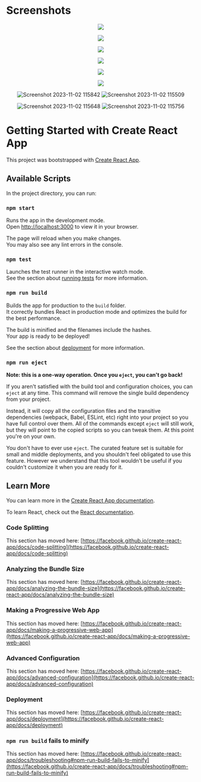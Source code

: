 # Screenshots

<p align="center">
  <img src="https://github.com/darekszyper/react-app-skeleton/assets/114878453/af26dbff-77fa-4769-8d46-c554e0c5e60c"/>
</p>
<p align="center">
  <img src="https://github.com/darekszyper/react-app-skeleton/assets/114878453/c09fcae5-193e-4c32-a77c-e6b4ca8f609e"/>
</p>
<p align="center">
  <img src="https://github.com/darekszyper/react-app-skeleton/assets/114878453/61409835-e7bc-4df4-912b-28460e87b5a2"/>
</p>
<p align="center">
  <img src="https://github.com/darekszyper/react-app-skeleton/assets/114878453/78bc22a8-18dd-4881-95db-a637af3a8dcf"/>
</p>
<p align="center">
  <img src="https://github.com/darekszyper/react-app-skeleton/assets/114878453/3e41b7e6-8f69-4e4a-a632-57cdeffba3d6"/>
</p>
<p align="center">
  <img src="https://github.com/darekszyper/react-app-skeleton/assets/114878453/8d86b736-a054-4068-abc7-a68b38fd0220"/>
</p>
<p align="center">
  <img src="https://github.com/darekszyper/react-app-skeleton/assets/114878453/1ba0312a-79be-41be-bf17-90283f7f2c24" alt="Screenshot 2023-11-02 115842"/>
  <img src="https://github.com/darekszyper/react-app-skeleton/assets/114878453/89282aea-b652-4f24-b062-1077c0476090" alt="Screenshot 2023-11-02 115509"/>
</p>
<p align="center">
  <img src="https://github.com/darekszyper/react-app-skeleton/assets/114878453/4699e31e-3ca1-4486-9a3f-23734ab39e60" alt="Screenshot 2023-11-02 115648"/>
  <img src="https://github.com/darekszyper/react-app-skeleton/assets/114878453/b1f4f96e-8dea-4f7b-80e2-0d3a129aa44f" alt="Screenshot 2023-11-02 115756"/>
</p>

# Getting Started with Create React App

This project was bootstrapped with [Create React App](https://github.com/facebook/create-react-app).

## Available Scripts

In the project directory, you can run:

### `npm start`

Runs the app in the development mode.\
Open [http://localhost:3000](http://localhost:3000) to view it in your browser.

The page will reload when you make changes.\
You may also see any lint errors in the console.

### `npm test`

Launches the test runner in the interactive watch mode.\
See the section about [running tests](https://facebook.github.io/create-react-app/docs/running-tests) for more information.

### `npm run build`

Builds the app for production to the `build` folder.\
It correctly bundles React in production mode and optimizes the build for the best performance.

The build is minified and the filenames include the hashes.\
Your app is ready to be deployed!

See the section about [deployment](https://facebook.github.io/create-react-app/docs/deployment) for more information.

### `npm run eject`

**Note: this is a one-way operation. Once you `eject`, you can't go back!**

If you aren't satisfied with the build tool and configuration choices, you can `eject` at any time. This command will remove the single build dependency from your project.

Instead, it will copy all the configuration files and the transitive dependencies (webpack, Babel, ESLint, etc) right into your project so you have full control over them. All of the commands except `eject` will still work, but they will point to the copied scripts so you can tweak them. At this point you're on your own.

You don't have to ever use `eject`. The curated feature set is suitable for small and middle deployments, and you shouldn't feel obligated to use this feature. However we understand that this tool wouldn't be useful if you couldn't customize it when you are ready for it.

## Learn More

You can learn more in the [Create React App documentation](https://facebook.github.io/create-react-app/docs/getting-started).

To learn React, check out the [React documentation](https://reactjs.org/).

### Code Splitting

This section has moved here: [https://facebook.github.io/create-react-app/docs/code-splitting](https://facebook.github.io/create-react-app/docs/code-splitting)

### Analyzing the Bundle Size

This section has moved here: [https://facebook.github.io/create-react-app/docs/analyzing-the-bundle-size](https://facebook.github.io/create-react-app/docs/analyzing-the-bundle-size)

### Making a Progressive Web App

This section has moved here: [https://facebook.github.io/create-react-app/docs/making-a-progressive-web-app](https://facebook.github.io/create-react-app/docs/making-a-progressive-web-app)

### Advanced Configuration

This section has moved here: [https://facebook.github.io/create-react-app/docs/advanced-configuration](https://facebook.github.io/create-react-app/docs/advanced-configuration)

### Deployment

This section has moved here: [https://facebook.github.io/create-react-app/docs/deployment](https://facebook.github.io/create-react-app/docs/deployment)

### `npm run build` fails to minify

This section has moved here: [https://facebook.github.io/create-react-app/docs/troubleshooting#npm-run-build-fails-to-minify](https://facebook.github.io/create-react-app/docs/troubleshooting#npm-run-build-fails-to-minify)
